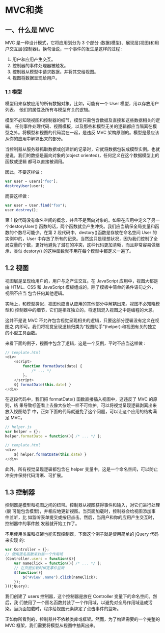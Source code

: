 # MVC和类

## 一、什么是 MVC

MVC 是一种设计模式，它将应用划分为 3 个部分 :数据(模型)、展现层(视图)和用
户交互层(控制器)。换句话说，一个事件的发生是这样的过程 :

1. 用户和应用产生交互。
2. 控制器的事件处理器被触发。
3. 控制器从模型中请求数据，并将其交给视图。
4. 视图将数据呈现给用户。

### 1.1 模型

模型用来存放应用的所有数据对象。比如，可能有一个 User 模型，用以存放用户列表、 他们的属性及所有与模型有关的逻辑。

模型不必知晓视图和控制器的细节，模型只需包含数据及直接和这些数据相关的逻辑。 任何事件处理代码、视图模板，以及那些和模型无关的逻辑都应当隔离在模型之外。将模型和视图的代码混在一起，是违反 MVC 架构原则的。模型是最应该从你的应用中解耦出来的部分。

当控制器从服务器抓取数据或创建新的记录时，它就将数据包装成模型实例。也就是说，我们的数据是面向对象的(object oriented)，任何定义在这个数据模型上的函数或逻辑 都可以直接被调用。

因此，不要这样做 :

```js
var user = users["foo"];
destroyUser(user);
```

而要这样做 :

```js
var user = User.find("foo");
user.destroy();
```

第 1 段代码没有命名空间的概念，并且不是面向对象的。如果在应用中定义了另一个destoryUser() 函数的话，两个函数就会产生冲突。我们应当确保全局变量和函数的个数尽可能少。在第 2 段代码中，destory()函数是存放在命名空间 User 的实例中的，User 中存放了所有的记录。当然这只是理想状况，因为我们控制了全局变量的个数，更好地避免了潜在的冲突，这种代码更加清晰，而且非常容易做继承，类似 destory() 的这种函数就不用在每个模型中都定义一遍了。

## 1.2 视图

视图层是呈现给用户的，用户与之产生交互。在 JavaScript 应用中，视图大都是由 HTML、CSS 和 JavaScript 模板组成的。除了模板中简单的条件语句之外，视图不应当 包含任何其他逻辑。

实际上，和模型类似，视图也应当从应用的其他部分中解耦出来。视图不必知晓模型和 控制器中的细节，它们是相互独立的。将逻辑混入视图之中是编程的大忌。

这并不是说 MVC 不允许包含视觉呈现相关的逻辑，只要这部分逻辑没有定义在视图之 内即可。我们将视觉呈现逻辑归类为“视图助手”(helper):和视图有关的独立的小型工具函数。

来看下面的例子，视图中包含了逻辑，这是一个反例，平时不应当这样做 :

```js
// template.html 
<div>
	<script>
		function formatDate(date) {
			/* ... */ 
		};
	</script>
	${ formatDate(this.date) } 
</div>
```

在这段代码中，我们把 formatDate() 函数直接插入视图中，这违反了 MVC 的原则，结 果导致标签看上去像大杂烩一样不可维护。可以将视觉呈现逻辑剥离出来放入视图助手 中，正如下面的代码就避免了这个问题，可以让这个应用的结构满足 MVC。

```js
// helper.js
var helper = {};
helper.formatDate = function(){ /* ... */ };

// template.html 
<div>
	${ helper.formatDate(this.date) }
</div>
```

此外，所有视觉呈现逻辑都包含在 helper 变量中，这是一个命名空间，可以防止冲突并保持代码清晰、可扩展。

## 1.3 控制器

控制器是模型和视图之间的纽带。控制器从视图获得事件和输入，对它们进行处理(很 可能包含模型)，并相应地更新视图。当页面加载时，控制器会给视图添加事件监听，比 如监听表单提交或按钮点击。然后，当用户和你的应用产生交互时，控制器中的事件触 发器就开始工作了。

不用使用类库和框架也能实现控制器，下面这个例子就是使用简单的 jQuery 代码来实现 的:

```js
var Controller = {};
// 使用匿名函数来封装一个作用域 
(Controller.users = function($){
	var nameClick = function(){ /* ... */ };
	// 在页面加载时绑定事件监听 
	$(function(){
		$("#view .name").click(nameClick);
	});
})(jQuery);
```

我们创建了 users 控制器，这个控制器是放在 Controller 变量下的命名空间。然后，我 们使用了一个匿名函数封装了一个作用域，以避免对全局作用域造成污染。当页面加载时，程序给视图元素绑定了点击事件的监听。

正如你所看到的，控制器并不依赖类库或框架。然而，为了构建需要的一个完整的 MVC 框架，我们需要将模型从视图中抽离出来。























